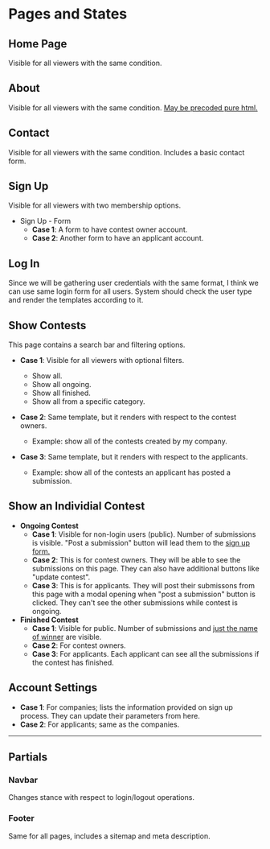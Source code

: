 # Pages and States

## Home Page
Visible for all viewers with the same condition.

## About
Visible for all viewers with the same condition. [May be precoded pure html.](http://nextfornow.com)

## Contact
Visible for all viewers with the same condition. Includes a basic contact form.

## Sign Up 
Visible for all viewers with two membership options.
- Sign Up - Form
	- **Case 1**: A form to have contest owner account.
	- **Case 2**: Another form to have an applicant account.

## Log In
Since we will be gathering user credentials with the same format, I think we can use same login form for all users. System should check the user type and render the templates according to it.

## Show Contests
This page contains a search bar and filtering options.

- **Case 1**: Visible for all viewers with optional filters.
	- Show all.
	- Show all ongoing.
	- Show all finished.
	- Show all from a specific category.

- **Case 2**: Same template, but it renders with respect to the contest owners.
	- Example: show all of the contests created by my company.

- **Case 3**: Same template, but it renders with respect to the applicants.
	- Example: show all of the contests an applicant has posted a submission.

## Show an Individial Contest
- **Ongoing Contest**
	- **Case 1**: Visible for non-login users (public). Number of submissions is visible. "Post a submission" button will lead them to the [sign up form.](#sign-up-main)
	- **Case 2**: This is for contest owners. They will be able to see the submissions on this page. They can also have additional buttons like "update contest".
	- **Case 3**: This is for applicants. They will post their submissons from this page with a modal opening when "post a submission" button is clicked. They can't see the other submissions while contest is ongoing.
- **Finished Contest**
	- **Case 1**: Visible for public. Number of submissions and [just the name of winner](2_database_architecture.md/#submissions) are visible. 
	- **Case 2**: For contest owners. 
	- **Case 3**: For applicants. Each applicant can see all the submissions if the contest has finished.

## Account Settings
- **Case 1**: For companies; lists the information provided on sign up process. They can update their parameters from here.
- **Case 2**: For applicants; same as the companies.


---


## Partials
### Navbar
Changes stance with respect to login/logout operations.

### Footer
Same for all pages, includes a sitemap and meta description.

